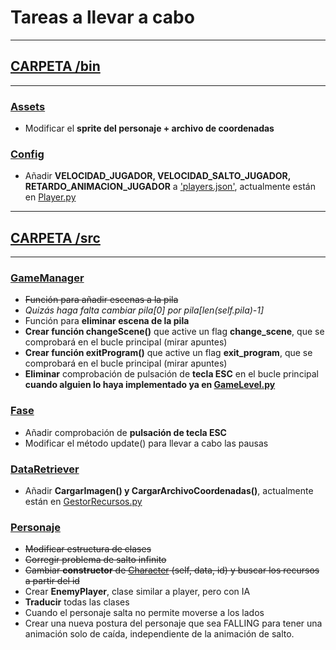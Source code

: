 
# Tareas a llevar a cabo

****

## [CARPETA /bin](bin)

****

### [Assets](bin/assets)
* Modificar el **sprite del personaje + archivo de coordenadas**

### [Config](bin/config)
* Añadir **VELOCIDAD_JUGADOR, VELOCIDAD_SALTO_JUGADOR, RETARDO_ANIMACION_JUGADOR** a ['players.json'](bin/config/players.json), actualmente están en [Player.py](src/character/Player.py)

****

## [CARPETA /src](src)

****

### [GameManager](src/control/GameManager.py)
* ~~Función para añadir escenas a la pila~~
* *Quizás haga falta cambiar pila[0] por pila[len(self.pila)-1]*
* Función para **eliminar escena de la pila**
* **Crear función changeScene()** que active un flag **change_scene**, que se comprobará en el bucle principal (mirar apuntes)
* **Crear función exitProgram()** que active un flag **exit_program**, que se comprobará en el bucle principal (mirar apuntes)
* **Eliminar** comprobación de pulsación de **tecla ESC** en el bucle principal **cuando alguien lo haya implementado ya en [GameLevel.py](src/control/GameLevel.py)**

### [Fase](src/control/GameLevel.py)
* Añadir comprobación de **pulsación de tecla ESC**
* Modificar el método update() para llevar a cabo las pausas

### [DataRetriever](src/data/DataRetriever.py)
* Añadir **CargarImagen() y CargarArchivoCoordenadas()**, actualmente están en [GestorRecursos.py](src/character/GestorRecursos.py)

### [Personaje](src/character)
* ~~Modificar estructura de clases~~
* ~~Corregir problema de salto infinito~~
* ~~Cambiar **constructor** de [Character](src/character/Character.py) (self, data, id) y buscar los recursos a partir del id~~
* Crear **EnemyPlayer**, clase similar a player, pero con IA
* **Traducir** todas las clases
* Cuando el personaje salta no permite moverse a los lados
* Crear una nueva postura del personaje que sea FALLING para tener una animación solo de caída, independiente de la animación de salto.


